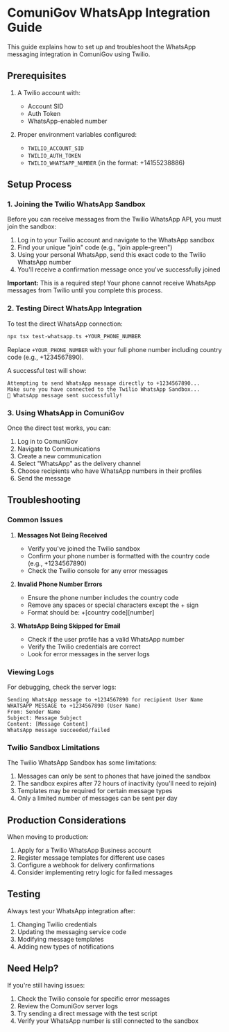 # ComuniGov WhatsApp Integration Guide

This guide explains how to set up and troubleshoot the WhatsApp messaging integration in ComuniGov using Twilio.

## Prerequisites

1. A Twilio account with:
   - Account SID
   - Auth Token
   - WhatsApp-enabled number
   
2. Proper environment variables configured:
   - `TWILIO_ACCOUNT_SID`
   - `TWILIO_AUTH_TOKEN`
   - `TWILIO_WHATSAPP_NUMBER` (in the format: +14155238886)

## Setup Process

### 1. Joining the Twilio WhatsApp Sandbox

Before you can receive messages from the Twilio WhatsApp API, you must join the sandbox:

1. Log in to your Twilio account and navigate to the WhatsApp sandbox
2. Find your unique "join" code (e.g., "join apple-green")
3. Using your personal WhatsApp, send this exact code to the Twilio WhatsApp number
4. You'll receive a confirmation message once you've successfully joined

**Important:** This is a required step! Your phone cannot receive WhatsApp messages from Twilio until you complete this process.

### 2. Testing Direct WhatsApp Integration

To test the direct WhatsApp connection:

```bash
npx tsx test-whatsapp.ts +YOUR_PHONE_NUMBER
```

Replace `+YOUR_PHONE_NUMBER` with your full phone number including country code (e.g., +1234567890).

A successful test will show:
```
Attempting to send WhatsApp message directly to +1234567890...
Make sure you have connected to the Twilio WhatsApp Sandbox...
💬 WhatsApp message sent successfully!
```

### 3. Using WhatsApp in ComuniGov

Once the direct test works, you can:

1. Log in to ComuniGov
2. Navigate to Communications
3. Create a new communication
4. Select "WhatsApp" as the delivery channel
5. Choose recipients who have WhatsApp numbers in their profiles
6. Send the message

## Troubleshooting

### Common Issues

1. **Messages Not Being Received**
   - Verify you've joined the Twilio sandbox
   - Confirm your phone number is formatted with the country code (e.g., +1234567890)
   - Check the Twilio console for any error messages

2. **Invalid Phone Number Errors**
   - Ensure the phone number includes the country code
   - Remove any spaces or special characters except the + sign
   - Format should be: +[country code][number]

3. **WhatsApp Being Skipped for Email**
   - Check if the user profile has a valid WhatsApp number
   - Verify the Twilio credentials are correct
   - Look for error messages in the server logs

### Viewing Logs

For debugging, check the server logs:
```
Sending WhatsApp message to +1234567890 for recipient User Name
WHATSAPP MESSAGE to +1234567890 (User Name)
From: Sender Name
Subject: Message Subject
Content: [Message Content]
WhatsApp message succeeded/failed
```

### Twilio Sandbox Limitations

The Twilio WhatsApp Sandbox has some limitations:

1. Messages can only be sent to phones that have joined the sandbox
2. The sandbox expires after 72 hours of inactivity (you'll need to rejoin)
3. Templates may be required for certain message types
4. Only a limited number of messages can be sent per day

## Production Considerations

When moving to production:

1. Apply for a Twilio WhatsApp Business account
2. Register message templates for different use cases
3. Configure a webhook for delivery confirmations
4. Consider implementing retry logic for failed messages

## Testing

Always test your WhatsApp integration after:
1. Changing Twilio credentials
2. Updating the messaging service code
3. Modifying message templates
4. Adding new types of notifications

## Need Help?

If you're still having issues:
1. Check the Twilio console for specific error messages
2. Review the ComuniGov server logs
3. Try sending a direct message with the test script
4. Verify your WhatsApp number is still connected to the sandbox